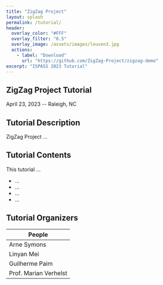 ```yaml
---
title: "ZigZag Project"
layout: splash
permalink: /tutorial/
header:
  overlay_color: "#FFF"
  overlay_filter: "0.5"
  overlay_image: /assets/images/leuven3.jpg
  actions:
    - label: "Download"
      url: "https://github.com/ZigZag-Project/zigzag-demo"
excerpt: "ISPASS 2023 Tutorial"
---
```



## ZigZag Project Tutorial
April 23, 2023 -- Raleigh, NC

## Tutorial Description
ZigZag Project ...

## Tutorial Contents
This tutorial ...

- ...
- ...
- ...
- ...

## Tutorial Organizers

| People                                                                       |
| ----                                                                         |
| Arne Symons                                                                  |
| Linyan Mei                                                                   |
| Guilherme Paim                                                               |
| Prof. Marian Verhelst                                                        |


